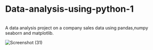 # Data-analysis-using-python-1
<br>
A data analysis project on a company sales data using pandas,numpy seaborn and matplotlib. 

![Screenshot (31)](https://github.com/anjushreesen/Data-analysis-using-python-1/assets/73659975/1b89cffe-a448-42cb-b7a7-bfa8ee26356d)

